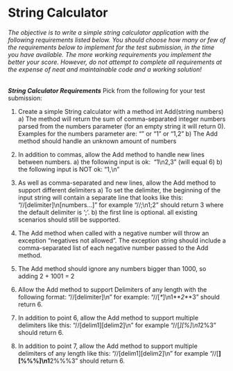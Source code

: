 <h1>String Calculator</h1>

<h6>The objective is to write a simple string calculator application with the following requirements
listed below.
You should choose how many or few of the requirements below to implement for the test
submission, in the time you have available. The more working requirements you implement the
better your score. However, do not attempt to complete all requirements at the expense of neat
and maintainable code and a working solution!</h6>

***String Calculator Requirements***
Pick from the following for your test submission:
1. Create a simple String calculator with a method int Add(string numbers)
a) The method will return the sum of comma-separated integer numbers parsed from the numbers parameter (for an empty string it will return 0). Examples for the numbers parameter are: “” or “1” or “1,2”
b) The Add method should handle an unknown amount of numbers

2. In addition to commas, allow the Add method to handle new lines between numbers.
a) the following input is ok:  “1\n2,3” (will equal 6)
b) the following input is NOT ok: “1,\n”

3. As well as comma-separated and new lines, allow the Add method to support different delimiters
a) To set the delimiter, the beginning of the input string will contain a separate line that looks like this: “//[delimiter]\n[numbers…]” for example “//;\n1;2” should return 3 where the default delimiter is ‘;’.
b) the first line is optional. all existing scenarios should still be supported.

4. The Add method when called with a negative number will throw an exception “negatives not allowed”. The exception string should include a comma-separated list of each negative number passed to the Add method.

5. The Add method should ignore any numbers bigger than 1000, so adding 2 + 1001 = 2

6. Allow the Add method to support Delimiters of any length with the following format: “//[delimiter]\n” for example: “//[*\**]\n1*\**2**\*3” should return 6.

7. In addition to point 6, allow the Add method to support multiple delimiters like this: “//[delim1][delim2]\n” for example “//[*][%]\n1*2%3” should return 6.

8. In addition to point 7, allow the Add method to support multiple delimiters of any length like this: “//[delim1][delim2]\n” for example “//[**][%%%]\n1**2%%%3” should return 6.
